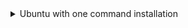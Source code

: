 <details>
<summary>Ubuntu with one command installation</summary>
1. At first you should login as `bl-pro-manager` user, use the following command:
   
```
    sudo su - bl-pro-manager
```
2. Get all ingresses `kubectl get ingress`:
```
bl-pro-manager@ip-10-0-0-34:~$ kubectl get ingress
NAME                 CLASS   HOSTS                   ADDRESS     PORTS     AGE
bl-api-ingress       nginx   api-t.backendless.com   10.0.0.34   80, 443   176m
bl-console-ingress   nginx   dev-t.backendless.com               80, 443   9s
```
3. Describe the ingress  that you are troubleshoot `kubectl describe ingress <ingress-name>`
```
bl-pro-manager@ip-10-0-0-34:~$ kubectl describe ingress bl-api-ingress
Name:             bl-api-ingress
Labels:           bl-ingress=domain
                  bl-ingress-type=api
Namespace:        default
Address:          10.0.0.34
Ingress Class:    nginx
Default backend:  bl-server:9000 (10.42.0.18:9000)
TLS:
  bl-ast terminates api-t.backendless.com
Rules:
  Host                   Path  Backends
  ----                   ----  --------
  api-t.backendless.com
                         /   bl-server:9000 (10.42.0.18:9000)
Annotations:             <none>
Events:                  <none>
```
</details>